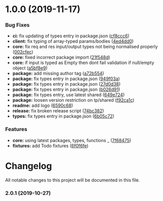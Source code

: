 # 1.0.0 (2019-11-17)


### Bug Fixes

* **ci:** fix updating of types entry in package.json ([cf8ccc6](https://github.com/typepoint/typepoint/commit/cf8ccc681c71a4b1bc84edc6c9aefee9d0fc8959))
* **client:** fix typing of array-typed params/bodies ([4ed4dd0](https://github.com/typepoint/typepoint/commit/4ed4dd029538396212734455a66908835f2a7f6e))
* **core:** fix req and res input/output types not being normalised properly ([002cfec](https://github.com/typepoint/typepoint/commit/002cfeccd107f51724fbb1f822a98c30c2adc341))
* **core:** fixed incorrect package import ([21f548d](https://github.com/typepoint/typepoint/commit/21f548d9f7124c9d69092a7a1a5eb4e8cf7e983d))
* **core:** if input is typed as Empty then dont fail validation if null/empty object ([a5bf8e9](https://github.com/typepoint/typepoint/commit/a5bf8e9b0337cf78bec7e5c2c2ffe25ccbf0f8d1))
* **package:** add missing author tag ([a72b554](https://github.com/typepoint/typepoint/commit/a72b554aebaa0b9d0b48bed7d74ba35fab7c7047))
* **package:** fix types entry in package.json ([949f03a](https://github.com/typepoint/typepoint/commit/949f03adcf0c5c812d864e65a0da0ed5c23395f9))
* **package:** fix types entry in package.json ([27d0d38](https://github.com/typepoint/typepoint/commit/27d0d38545199c6a252bf947b21d27fb6ef108eb))
* **package:** fix types entry in package.json ([b026d91](https://github.com/typepoint/typepoint/commit/b026d918b1a42e7f68cda4192de887e2e48f5616))
* **package:** fix types entry, use latest shared ([649e724](https://github.com/typepoint/typepoint/commit/649e72406460d19483394c46222a2dffe0af92e3))
* **package:** loosen version restriction on tp/shared ([f92ca1c](https://github.com/typepoint/typepoint/commit/f92ca1c9a8f7f207f6d0db4dd5bc21b70724f7f0))
* **readme:** add logo ([6590c68](https://github.com/typepoint/typepoint/commit/6590c6892e2130ba91e8839510087be2d2aaa06b))
* **release:** fix broken release script ([74bc382](https://github.com/typepoint/typepoint/commit/74bc38242ce07e8e8c9ea930e649ed17fa161968))
* **types:** fix types entry in package.json ([6b05c72](https://github.com/typepoint/typepoint/commit/6b05c72d74c8a8645957c3d56267dfa914647100))


### Features

* **core:** using latest packages, types, functions _ ([7f68475](https://github.com/typepoint/typepoint/commit/7f68475e804f846b6299b1f90f8e2e4c215ad9b6))
* **fixtures:** add Todo fixtures ([6f0f6fe](https://github.com/typepoint/typepoint/commit/6f0f6fe8afedd64d93394f5d6a591872675cf326))

# Changelog

All notable changes to this project will be documented in this file.

### 2.0.1 (2019-10-27)
